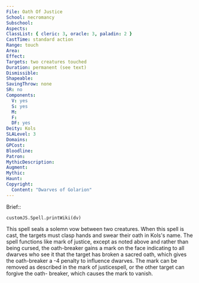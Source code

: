 ```yaml
---
File: Oath Of Justice
School: necromancy
Subschool: 
Aspects: 
ClassList: { cleric: 3, oracle: 3, paladin: 2 }
CastTime: standard action
Range: touch
Area: 
Effect: 
Targets: two creatures touched
Duration: permanent (see text)
Dismissible: 
Shapeable: 
SavingThrow: none
SR: no
Components:
  V: yes
  S: yes
  M: 
  F: 
  DF: yes
Deity: Kols
SLALevel: 3
Domains: 
GPCost: 
Bloodline: 
Patron: 
MythicDescription: 
Augment: 
Mythic: 
Haunt: 
Copyright:
  Content: "Dwarves of Golarion"
---
```

Brief:: 

```dataviewjs
customJS.Spell.printWiki(dv)
```

This spell seals a solemn vow between two creatures. When this spell is cast, the targets must clasp hands and swear their oath in Kols's name. The spell functions like mark of justice, except as noted above and rather than being cursed, the oath-breaker gains a mark on the face indicating to all dwarves who see it that the target has broken a sacred oath, which gives the oath-breaker a -4 penalty to influence dwarves. The mark can be removed as described in the mark of justicespell, or the other target can forgive the oath- breaker, which causes the mark to vanish.
